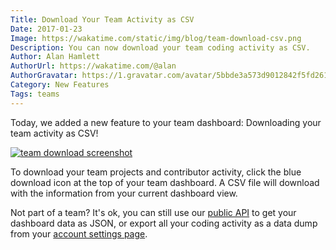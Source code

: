 ```yaml
---
Title: Download Your Team Activity as CSV
Date: 2017-01-23
Image: https://wakatime.com/static/img/blog/team-download-csv.png
Description: You can now download your team coding activity as CSV.
Author: Alan Hamlett
AuthorUrl: https://wakatime.com/@alan
AuthorGravatar: https://1.gravatar.com/avatar/5bbde3a573d9012842f5fd261caa0bfe
Category: New Features
Tags: teams
---
```


Today, we added a new feature to your team dashboard: Downloading your team activity as CSV!

<a href="https://wakatime.com/teams"><img src="https://wakatime.com/static/img/blog/team-download-csv.png" class="img-thumbnail" alt="team download screenshot" /></a>

To download your team projects and contributor activity, click the blue download icon at the top of your team dashboard.
A CSV file will download with the information from your current dashboard view.

Not part of a team? It's ok, you can still use our [public API][api] to get your dashboard data as JSON, or export all your coding activity as a data dump from your [account settings page][settings].

[api]: https://wakatime.com/api
[settings]: https://wakatime.com/settings/account
